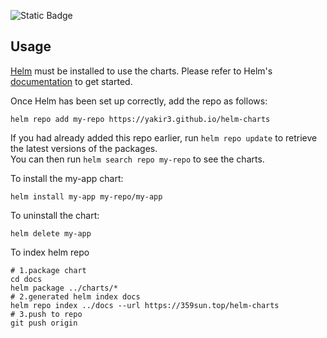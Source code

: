 ![Static Badge](https://img.shields.io/badge/Artifact%20Hub-repo-blue?link=https%3A%2F%2Fartifacthub.io%2F)

## Usage

[Helm](https://helm.sh) must be installed to use the charts.  Please refer to
Helm's [documentation](https://helm.sh/docs) to get started.

Once Helm has been set up correctly, add the repo as follows:

    helm repo add my-repo https://yakir3.github.io/helm-charts

If you had already added this repo earlier, run `helm repo update` to retrieve
the latest versions of the packages.  
You can then run `helm search repo my-repo` to see the charts.

To install the my-app chart:

    helm install my-app my-repo/my-app

To uninstall the chart:

    helm delete my-app



To index helm repo

    # 1.package chart
    cd docs
    helm package ../charts/*
    # 2.generated helm index docs
    helm repo index ../docs --url https://359sun.top/helm-charts
    # 3.push to repo
    git push origin
